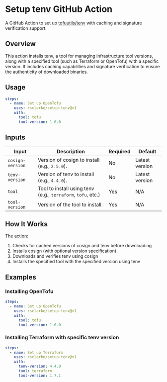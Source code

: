 # Setup tenv GitHub Action

A GitHub Action to set up [tofuutils/tenv](https://github.com/tofuutils/tenv) with caching and signature verification support.

## Overview

This action installs tenv, a tool for managing infrastructure tool versions, along with a specified tool (such as Terraform or OpenTofu) with a specific version. It includes caching capabilities and signature verification to ensure the authenticity of downloaded binaries.

## Usage

```yaml
steps:
  - name: Set up OpenTofu
    uses: rsclarke/setup-tenv@v1
    with:
      tool: tofu
      tool-version: 1.6.0
```

## Inputs

| Input | Description | Required | Default |
|-------|-------------|----------|---------|
| `cosign-version` | Version of cosign to install (e.g., `2.5.0`). | No | Latest version |
| `tenv-version` | Version of tenv to install (e.g., `4.4.0`). | No | Latest version |
| `tool` | Tool to install using tenv (e.g., `terraform`, `tofu`, etc.) | Yes | N/A |
| `tool-version` | Version of the tool to install. | Yes | N/A |

## How It Works

The action:

1. Checks for cached versions of cosign and tenv before downloading
2. Installs cosign (with optional version specification)
3. Downloads and verifies tenv using cosign
4. Installs the specified tool with the specified version using tenv

## Examples

### Installing OpenTofu

```yaml
steps:
  - name: Set up OpenTofu
    uses: rsclarke/setup-tenv@v1
    with:
      tool: tofu
      tool-version: 1.6.0
```

### Installing Terraform with specific tenv version

```yaml
steps:
  - name: Set up Terraform
    uses: rsclarke/setup-tenv@v1
    with:
      tenv-version: 4.4.0
      tool: terraform
      tool-version: 1.7.1
```
